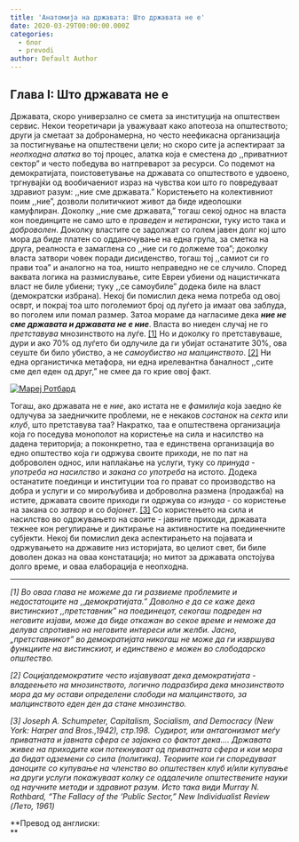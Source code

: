 ```yaml
---
title: 'Анатомија на државата: Што државата не е'
date: 2020-03-29T00:00:00.000Z
categories:
  - блог
  - prevodi
author: Default Author
---
```


## Глава I: Што државата не е

Државата, скоро универзално се смета за институција на општествен сервис. Некои теоретичари ja уважуваат како апотеоза на општеството; други ја сметаат за добронамерна, но често неефикасна организација за постигнување на општествени цели; но скоро сите ја аспектираат за _неопходна алатка_ во тој процес, алатка која е сместена до ,,приватниот сектор” и често победува во натпреварот за ресурси. Со подемот на демократијата, поистоветување на државата со општеството е удвоено, тргнувајќи од вообичаениот израз на чувства кои што го повредуваат здравиот разум: ,,ние сме државата.” Користењето на колективниот поим ,,ние”, дозволи политичкиот живот да биде идеолошки камуфлиран. Доколку ,,ние сме државата,” тогаш секој однос на власта кон поединците не само што е _праведен_ и _нетирански_, туку исто така и _доброволен_. Доколку властите се задолжат со голем јавен долг кој што мора да биде платен со одданочување на една група, за сметка на друга, реалноста е замаглена со ,,ние си го должеме тоа”; доколку власта затвори човек поради дисиденство, тогаш тој ,,самиот си го прави тоа” и аналогно на тоа, ништо неправедно не се случило. Според ваквата логика на размислување, сите Евреи убиени од нацистичката власт не биле убиени; туку ,,се самоубиле” додека биле на власт (демократски избрана). Некој би помислил дека нема потреба од овој осврт, и покрај тоа што поголемиот број од луѓето ја имаат ова заблуда, во поголем или помал размер. Затоа мораме да нагласиме дека **_ние не сме државата и државата не е ние_**. Власта во ниеден случај не го _претставува_ мнозинството на луѓе. [\[1\]](#footnote1) Но и доколку го претставуваше, дури и ако 70% од луѓето би одлучиле да ги убијат останатите 30%, ова сеуште би било убиство, а не _самоубиство на малцинството_. [\[2\]](#footnote2) Ни една органистичка метафора, ни една ирелевантна баналност ,,сите сме дел еден од друг,” не смее да го крие овој факт.

[![Мареј Ротбард](https://fee.org/media/27429/murray_rothbard.jpg?anchor=center&mode=crop&height=466&widthratio=2.0171673819742489270386266094&rnd=131672371480000000)](https://fee.org/media/27429/murray_rothbard.jpg?anchor=center&mode=crop&height=466&widthratio=2.0171673819742489270386266094&rnd=131672371480000000)

Тогаш, ако државата не е _ние_, ако истата не е _фамилија_ која заедно ќе одлучува за заедничките проблеми, не е некаков _состанок_ на _секта_ или _клуб_, што претставува таа? Накратко, таа е општествена организација која го поседува монополот на користење на сила и насилство на дадена територија; а поконкретно, таа е единствена организација во едно општество која ги одржува своите приходи, не по пат на доброволен однос, или наплаќање на услуги, туку со _принуда - употреба на насилство_ и _закана со употреба_ на истото. Додека останатите поединци и институции тоа го прават со производство на добра и услуги и со мирољубива и доброволна размена (продажба) на истите, државата своите приходи ги одржува со _изнуда_ - со користење на закана со _затвор_ и со _бајонет_. [\[3\]](#footnote3) Со користењето на сила и насилство во одржувањето на своите - јавните приходи, државата тежнее кон регулирање и диктирање на активностите на поединечните субјекти. Некој би помислил дека аспектирањето на појавата и одржувањето на државите низ историјата, во целиот свет, би биле доволен доказ на оваа констатација; но митот за државата опстојува долго време, и оваа елаборација е неопходна.

* * *

_\[1\] Во оваа глава не можеме да ги развиеме проблемите и недостатоците на ,,демократијата.” Доволно е да се каже дека вистинскиот ,,претставник” на поединецот, секогаш подреден на неговите изјави, може да биде откажан во секое време и неможе да делува спротивно на неговите интереси или желби. Јасно, „претставникот” во демократијата никогаш не може да ги извршува функциите на вистинскиот, и единствено е можен во слободарско општество._

_\[2\] Социјалдемократите често изјавуваат дека демократијата - владеењето на мнозинството, логично подразбира дека мнозинството мора да му остави определени слободи на малцинството, за малцинството еден ден да стане мнозинство._ 

_\[3\] Joseph A. Schumpeter, Capitalism, Socialism, and Democracy (New York: Harper and Bros.,1942), стр.198.  Судирот, или антагонизмот меѓу приватната и јавната сфера се зајакна со фактот дека.... Државата живее на приходите кои потекнуваат од приватната сфера и кои мора да бидат одземени со сила (политика). Теориите кои ги споредуваат даноците со купување на членство во општествен клуб и/или купување на други услуги покажуваат колку се оддалечиле општествените науки од научните методи и здравиот разум. Исто така види Murray N. Rothbard, “The Fallacy of the ‘Public Sector,” New Individualist Review (Лето, 1961)_

**Превод од англиски:  
**
